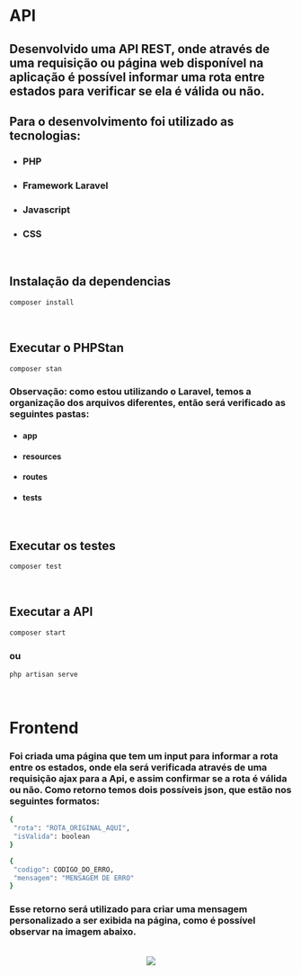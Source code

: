 # API
## Desenvolvido uma API REST, onde através de uma requisição ou página web disponível na aplicação é possível informar uma rota entre estados para verificar se ela é válida ou não.
## Para o desenvolvimento foi utilizado as tecnologias:
- ### PHP
- ### Framework Laravel
- ### Javascript
- ### CSS

<br/>

## Instalação da dependencias
```sh
composer install
```
<br />

## Executar o PHPStan
```sh
composer stan
```

### Observação: como estou utilizando o Laravel, temos a organização dos arquivos diferentes, então será verificado as seguintes pastas:         
- #### app
- #### resources
- #### routes
- #### tests 
<br />

## Executar os testes
```sh
composer test
```
<br />

## Executar a API
```sh
composer start
```
### ou
```sh
php artisan serve
```

<br />

# Frontend
### Foi criada uma página que tem um input para informar a rota entre os estados, onde ela será verificada através de uma requisição ajax para a Api, e assim confirmar se a rota é válida ou não. Como retorno temos dois possíveis json, que estão nos seguintes formatos:
```sh
{
 "rota": "ROTA_ORIGINAL_AQUI", 
 "isValida": boolean
}

{
 "codigo": CODIGO_DO_ERRO,
 "mensagem": "MENSAGEM DE ERRO"
}
```
### Esse retorno será utilizado para criar uma mensagem personalizado a ser exibida na página, como é possível observar na imagem abaixo.
<br/>
<div align="center">
<img width="center" src="https://github.com/patrickscheibel/API-Rota/assets/47672652/f4b68947-df6f-4dc3-84f6-93e7dcc26907"/>
<div>